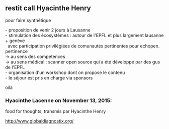 ## restit call Hyacinthe Henry



pour faire synthétique  
  
\- proposition de venir 2 jours à Lausanne  
\- stimulation des écosystèmes : autour de l'EPFL et plus largement lausanne +
genève  
  avec participation privilégiées de comunautés pertinentes pour echopen.  
pertinence  
-&gt; au sens des compétences   
-&gt; au sens médical : scanner open source qui a été développé par des gus de l'EPFL  
\- organisation d'un workshop dont on propose le contenu  
\- le séjour est pris en charge via sponsors  
  
oilà



### **Hyacinthe Lacenne** on November 13, 2015:



food for thoughts, transmis par Hyacinthe Henry  
  
<http://www.globaldiagnostix.org/>



